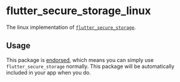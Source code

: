 # flutter_secure_storage_linux

The linux implementation of [`flutter_secure_storage`][1].

## Usage

This package is [endorsed][2], which means you can simply use `flutter_secure_storage`
normally. This package will be automatically included in your app when you do.

[1]: https://pub.dev/packages/flutter_secure_storage
[2]: https://flutter.dev/docs/development/packages-and-plugins/developing-packages#endorsed-federated-plugin
